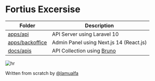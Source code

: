 # Fortius Excersise

| Folder                                       | Description                                             |
| -------------------------------------------- | ------------------------------------------------------- |
| [apps/api](apps/api/readme.md)               | API Server using Laravel 10                             |
| [apps/backoffice](apps/backoffice/readme.md) | Admin Panel using Next.js 14 (React.js)                 |
| [docs/apis](docs/apis/readme.md)             | API Collection using [Bruno](https://www.usebruno.com/) |

![hr](https://user-images.githubusercontent.com/39755201/159233055-3bd55a37-7284-46ad-b759-5ab0c13b3828.png)

Written from scratch by [@lamualfa](https://lamualfa.co/)